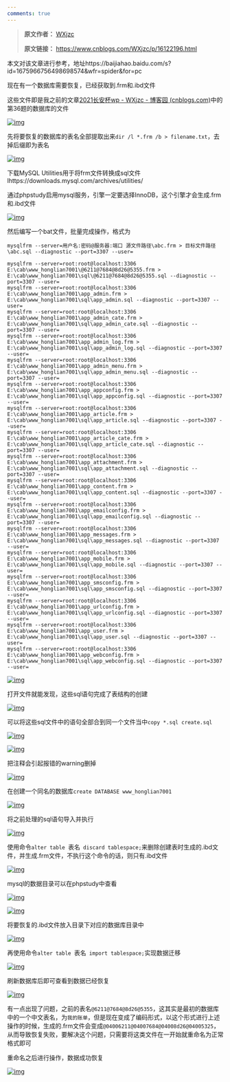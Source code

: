 ```yaml
---
comments: true
---
```


> **原文作者：** [WXjzc](https://www.cnblogs.com/WXjzc)
>
> **原文链接：** https://www.cnblogs.com/WXjzc/p/16122196.html

本文对该文章进行参考，地址https://baijiahao.baidu.com/s?id=1675966756498698574&wfr=spider&for=pc

现在有一个数据库需要恢复，已经获取到.frm和.ibd文件

这些文件即是我之前的文章[2021长安杯wp - WXjzc - 博客园 (cnblogs.com)](https://www.cnblogs.com/WXjzc/p/16113357.html)中的第36题的数据库的文件

[![img](https://cdn.zhangz.cc/blog/2817142-20220605223559190-1061466334.png)](https://img2022.cnblogs.com/blog/2817142/202206/2817142-20220605223559190-1061466334.png)

先将要恢复的数据库的表名全部提取出来`dir /l *.frm /b > filename.txt`，去掉后缀即为表名

[![img](https://cdn.zhangz.cc/blog/2817142-20220605223557295-1164455540.png)](https://img2022.cnblogs.com/blog/2817142/202206/2817142-20220605223557295-1164455540.png)

下载MySQL Utilities用于将frm文件转换成sql文件lhttps://downloads.mysql.com/archives/utilities/

通过phpstudy启用mysql服务，引擎一定要选择InnoDB，这个引擎才会生成.frm和.ibd文件

[![img](https://cdn.zhangz.cc/blog/2817142-20220605223557292-1147161951.png)](https://img2022.cnblogs.com/blog/2817142/202206/2817142-20220605223557292-1147161951.png)

然后编写一个bat文件，批量完成操作，格式为

```
mysqlfrm --server=用户名:密码@服务器:端口 源文件路径\abc.frm > 目标文件路径\abc.sql --diagnostic --port=3307 --user=
```

```plain
mysqlfrm --server=root:root@localhost:3306 E:\cab\www_honglian7001\@6211@7684@8d26@5355.frm > E:\cab\www_honglian7001\sql\@6211@7684@8d26@5355.sql --diagnostic --port=3307 --user=
mysqlfrm --server=root:root@localhost:3306 E:\cab\www_honglian7001\app_admin.frm > E:\cab\www_honglian7001\sql\app_admin.sql --diagnostic --port=3307 --user=
mysqlfrm --server=root:root@localhost:3306 E:\cab\www_honglian7001\app_admin_cate.frm > E:\cab\www_honglian7001\sql\app_admin_cate.sql --diagnostic --port=3307 --user=
mysqlfrm --server=root:root@localhost:3306 E:\cab\www_honglian7001\app_admin_log.frm > E:\cab\www_honglian7001\sql\app_admin_log.sql --diagnostic --port=3307 --user=
mysqlfrm --server=root:root@localhost:3306 E:\cab\www_honglian7001\app_admin_menu.frm > E:\cab\www_honglian7001\sql\app_admin_menu.sql --diagnostic --port=3307 --user=
mysqlfrm --server=root:root@localhost:3306 E:\cab\www_honglian7001\app_appconfig.frm > E:\cab\www_honglian7001\sql\app_appconfig.sql --diagnostic --port=3307 --user=
mysqlfrm --server=root:root@localhost:3306 E:\cab\www_honglian7001\app_article.frm > E:\cab\www_honglian7001\sql\app_article.sql --diagnostic --port=3307 --user=
mysqlfrm --server=root:root@localhost:3306 E:\cab\www_honglian7001\app_article_cate.frm > E:\cab\www_honglian7001\sql\app_article_cate.sql --diagnostic --port=3307 --user=
mysqlfrm --server=root:root@localhost:3306 E:\cab\www_honglian7001\app_attachment.frm > E:\cab\www_honglian7001\sql\app_attachment.sql --diagnostic --port=3307 --user=
mysqlfrm --server=root:root@localhost:3306 E:\cab\www_honglian7001\app_content.frm > E:\cab\www_honglian7001\sql\app_content.sql --diagnostic --port=3307 --user=
mysqlfrm --server=root:root@localhost:3306 E:\cab\www_honglian7001\app_emailconfig.frm > E:\cab\www_honglian7001\sql\app_emailconfig.sql --diagnostic --port=3307 --user=
mysqlfrm --server=root:root@localhost:3306 E:\cab\www_honglian7001\app_messages.frm > E:\cab\www_honglian7001\sql\app_messages.sql --diagnostic --port=3307 --user=
mysqlfrm --server=root:root@localhost:3306 E:\cab\www_honglian7001\app_mobile.frm > E:\cab\www_honglian7001\sql\app_mobile.sql --diagnostic --port=3307 --user=
mysqlfrm --server=root:root@localhost:3306 E:\cab\www_honglian7001\app_smsconfig.frm > E:\cab\www_honglian7001\sql\app_smsconfig.sql --diagnostic --port=3307 --user=
mysqlfrm --server=root:root@localhost:3306 E:\cab\www_honglian7001\app_urlconfig.frm > E:\cab\www_honglian7001\sql\app_urlconfig.sql --diagnostic --port=3307 --user=
mysqlfrm --server=root:root@localhost:3306 E:\cab\www_honglian7001\app_user.frm > E:\cab\www_honglian7001\sql\app_user.sql --diagnostic --port=3307 --user=
mysqlfrm --server=root:root@localhost:3306 E:\cab\www_honglian7001\app_webconfig.frm > E:\cab\www_honglian7001\sql\app_webconfig.sql --diagnostic --port=3307 --user=
```

[![img](https://cdn.zhangz.cc/blog/2817142-20220605223559189-1129757502.png)](https://img2022.cnblogs.com/blog/2817142/202206/2817142-20220605223559189-1129757502.png)

打开文件就能发现，这些sql语句完成了表结构的创建

[![img](https://cdn.zhangz.cc/blog/2817142-20220605223557278-1877814119.png)](https://img2022.cnblogs.com/blog/2817142/202206/2817142-20220605223557278-1877814119.png)

可以将这些sql文件中的语句全部合到同一个文件当中`copy *.sql create.sql`

[![img](https://cdn.zhangz.cc/blog/2817142-20220605223557304-1723378967.png)](https://img2022.cnblogs.com/blog/2817142/202206/2817142-20220605223557304-1723378967.png)

[![img](https://cdn.zhangz.cc/blog/2817142-20220605223559184-531732541.png)](https://img2022.cnblogs.com/blog/2817142/202206/2817142-20220605223559184-531732541.png)

把注释会引起报错的warning删掉

[![img](https://cdn.zhangz.cc/blog/2817142-20220605223557323-1816773200.png)](https://img2022.cnblogs.com/blog/2817142/202206/2817142-20220605223557323-1816773200.png)

在创建一个同名的数据库`create DATABASE www_honglian7001`

[![img](https://cdn.zhangz.cc/blog/2817142-20220605223557231-1421552410.png)](https://img2022.cnblogs.com/blog/2817142/202206/2817142-20220605223557231-1421552410.png)

将之前处理的sql语句导入并执行

[![img](https://cdn.zhangz.cc/blog/2817142-20220605223559183-1056521485.png)](https://img2022.cnblogs.com/blog/2817142/202206/2817142-20220605223559183-1056521485.png)

使用命令`alter table `表名` discard tablespace;`来删除创建表时生成的.ibd文件，并生成.frm文件，不执行这个命令的话，则只有.ibd文件

[![img](https://cdn.zhangz.cc/blog/2817142-20220605223557286-1707590430.png)](https://img2022.cnblogs.com/blog/2817142/202206/2817142-20220605223557286-1707590430.png)

mysql的数据目录可以在phpstudy中查看

[![img](https://cdn.zhangz.cc/blog/2817142-20220605223557282-2073951718.png)](https://img2022.cnblogs.com/blog/2817142/202206/2817142-20220605223557282-2073951718.png)

[![img](https://cdn.zhangz.cc/blog/2817142-20220605223559192-1324017280.png)](https://img2022.cnblogs.com/blog/2817142/202206/2817142-20220605223559192-1324017280.png)

将要恢复的.ibd文件放入目录下对应的数据库目录中

[![img](https://cdn.zhangz.cc/blog/2817142-20220605223557291-1778034084.png)](https://img2022.cnblogs.com/blog/2817142/202206/2817142-20220605223557291-1778034084.png)

再使用命令`alter table `表名` import tablespace;`实现数据迁移

[![img](https://cdn.zhangz.cc/blog/2817142-20220605223557267-978358962.png)](https://img2022.cnblogs.com/blog/2817142/202206/2817142-20220605223557267-978358962.png)

刷新数据库后即可查看到数据已经恢复

[![img](https://cdn.zhangz.cc/blog/2817142-20220605223559185-1027854451.png)](https://img2022.cnblogs.com/blog/2817142/202206/2817142-20220605223559185-1027854451.png)

有一点出现了问题，之前的表名`@6211@7684@8d26@5355`，这其实是最初的数据库中的一个中文表名，为`我的账单`，但是现在变成了编码形式，以这个形式进行上述操作的时候，生成的.frm文件会变成`@04006211@04007684@04008d26@04005325`，从而导致恢复失败，要解决这个问题，只需要将这类文件在一开始就重命名为正常格式即可

重命名之后进行操作，数据成功恢复

[![img](https://cdn.zhangz.cc/blog/2817142-20220605223557356-207537897.png)](https://img2022.cnblogs.com/blog/2817142/202206/2817142-20220605223557356-207537897.png)